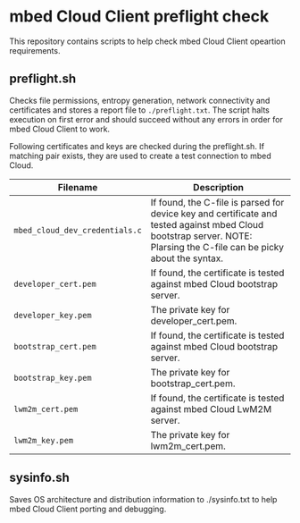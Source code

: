 # mbed Cloud Client preflight check
This repository contains scripts to help check mbed Cloud Client opeartion requirements.
## preflight.sh
Checks file permissions, entropy generation, network connectivity and certificates and stores a report file to `./preflight.txt`. The script halts execution on first error and should succeed without any errors in order for mbed Cloud Client to work.

Following certificates and keys are checked during the preflight.sh. If matching pair exists, they are used to create a test connection to mbed Cloud.

| Filename                     | Description |
| ---------------------------- | ----------- |
| `mbed_cloud_dev_credentials.c` | If found, the C-file is parsed for device key and certificate and tested against mbed Cloud bootstrap server. NOTE: Plarsing the C-file can be picky about the syntax. |
| `developer_cert.pem`           | If found, the certificate is tested against mbed Cloud bootstrap server. |
| `developer_key.pem`            | The private key for developer_cert.pem. |
| `bootstrap_cert.pem`           | If found, the certificate is tested against mbed Cloud bootstrap server. |
| `bootstrap_key.pem`            | The private key for bootstrap_cert.pem. |
| `lwm2m_cert.pem`               | If found, the certificate is tested against mbed Cloud LwM2M server. |
| `lwm2m_key.pem`                | The private key for lwm2m_cert.pem. |

## sysinfo.sh
Saves OS architecture and distribution information to ./sysinfo.txt to help mbed Cloud Client porting and debugging.
